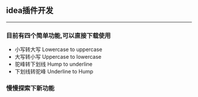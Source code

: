 ## idea插件开发

-------

### 目前有四个简单功能,可以直接下载使用

- 小写转大写  Lowercase to uppercase
- 大写转小写 Uppercase to lowercase
- 驼峰转下划线 Hump ​​to underline
- 下划线转驼峰 Underline to Hump

### 慢慢探索下新功能
